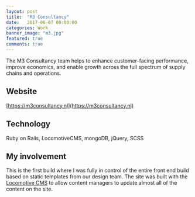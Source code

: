 ```yaml
---
layout: post
title:  "M3 Consultancy"
date:   2017-06-07 00:00:00
categories: Work
banner_image: "m3.jpg"
featured: true
comments: true
---
```


The M3 Consultancy team helps to enhance customer-facing performance, improve economics, and enable growth across the full spectrum of supply chains and operations.

<!--more-->

## Website

[https://m3consultancy.nl](https://m3consultancy.nl)

## Technology

Ruby on Rails, LocomotiveCMS, mongoDB, jQuery, SCSS

## My involvement

This is the first build where I was fully in control of the entire front end build based on static templates from our design team. The site was built with the [Locomotive CMS](https://www.locomotivecms.com) to allow content managers to update almost all of the content on the site.
